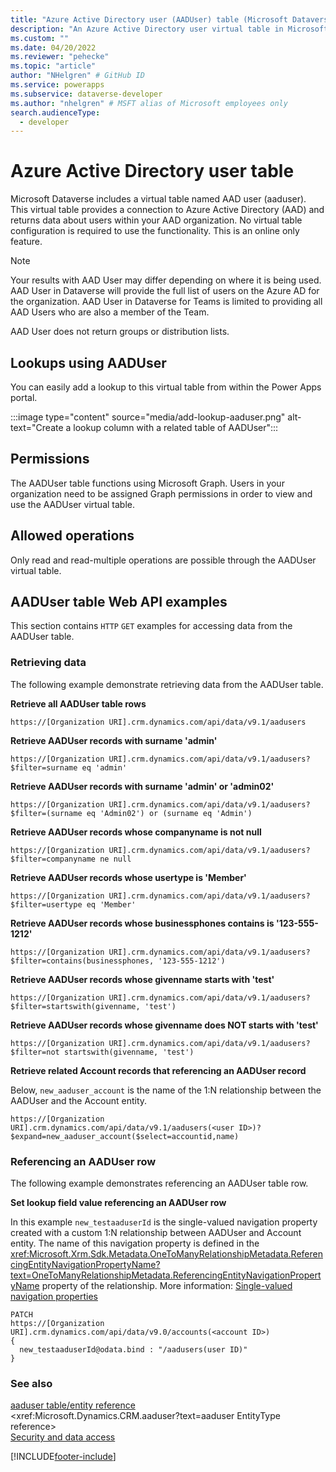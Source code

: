 ```yaml
---
title: "Azure Active Directory user (AADUser) table (Microsoft Dataverse) | Microsoft Docs" # Intent and product brand in a unique string of 43-59 chars including spaces
description: "An Azure Active Directory user virtual table in Microsoft Dataverse." # 115-145 characters including spaces. This abstract displays in the search result.
ms.custom: ""
ms.date: 04/20/2022
ms.reviewer: "pehecke"
ms.topic: "article"
author: "NHelgren" # GitHub ID
ms.service: powerapps
ms.subservice: dataverse-developer
ms.author: "nhelgren" # MSFT alias of Microsoft employees only
search.audienceType: 
  - developer
---
```

# Azure Active Directory user table

Microsoft Dataverse includes a virtual table named AAD user (aaduser). This virtual table provides a connection to Azure Active Directory (AAD) and returns data about users within your AAD organization. No virtual table configuration is required to use the functionality. This is an online only feature.

> [!NOTE]
> Your results with AAD User may differ depending on where it is being used. AAD User in Dataverse will provide the full list of users on the Azure AD for the organization. AAD User in Dataverse for Teams is limited to providing all AAD Users who are also a member of the Team.
> 
> AAD User does not return groups or distribution lists.

## Lookups using AADUser

You can easily add a lookup to this virtual table from within the Power Apps portal.

:::image type="content" source="media/add-lookup-aaduser.png" alt-text="Create a lookup column with a related table of AADUser":::

## Permissions

The AADUser table functions using Microsoft Graph. Users in your organization need to be assigned Graph permissions in order to view and use the AADUser virtual table.

## Allowed operations

Only read and read-multiple operations are possible through the AADUser virtual table.

## AADUser table Web API examples

This section contains `HTTP` `GET` examples for accessing data from the AADUser table.

### Retrieving data

The following example demonstrate retrieving data from the AADUser table.

**Retrieve all AADUser table rows**

```http
https://[Organization URI].crm.dynamics.com/api/data/v9.1/aadusers  
```

**Retrieve AADUser records with surname 'admin'**

```http
https://[Organization URI].crm.dynamics.com/api/data/v9.1/aadusers?$filter=surname eq 'admin'
```

**Retrieve AADUser records with surname 'admin' or 'admin02'**

```http
https://[Organization URI].crm.dynamics.com/api/data/v9.1/aadusers?$filter=(surname eq 'Admin02') or (surname eq 'Admin')
```

**Retrieve AADUser records whose companyname is not null**

```http
https://[Organization URI].crm.dynamics.com/api/data/v9.1/aadusers?$filter=companyname ne null
```

**Retrieve AADUser records whose usertype is 'Member'**

```http
https://[Organization URI].crm.dynamics.com/api/data/v9.1/aadusers?$filter=usertype eq 'Member'
```

**Retrieve AADUser records whose businessphones contains is '123-555-1212'**

```http
https://[Organization URI].crm.dynamics.com/api/data/v9.1/aadusers?$filter=contains(businessphones, '123-555-1212')
```

**Retrieve AADUser records whose givenname starts with 'test'**

```http
https://[Organization URI].crm.dynamics.com/api/data/v9.1/aadusers?$filter=startswith(givenname, 'test')
```

**Retrieve AADUser records whose givenname does NOT starts with 'test'**

```http
https://[Organization URI].crm.dynamics.com/api/data/v9.1/aadusers?$filter=not startswith(givenname, 'test')
```

**Retrieve related Account records that referencing an AADUser record**  

Below, `new_aaduser_account` is the name of the 1:N relationship between the AADUser and the Account entity.

```http
https://[Organization URI].crm.dynamics.com/api/data/v9.1/aadusers(<user ID>)?$expand=new_aaduser_account($select=accountid,name)
```

### Referencing an AADUser row

The following example demonstrates referencing an AADUser table row.

**Set lookup field value referencing an AADUser row**  

In this example `new_testaaduserId` is the single-valued navigation property created with a custom 1:N relationship between AADUser and Account entity.  The name of this navigation property is defined in the  <xref:Microsoft.Xrm.Sdk.Metadata.OneToManyRelationshipMetadata.ReferencingEntityNavigationPropertyName?text=OneToManyRelationshipMetadata.ReferencingEntityNavigationPropertyName> property of the relationship. More information: [Single-valued navigation properties](webapi/web-api-navigation-properties.md#single-valued-navigation-properties)

```http
PATCH
https://[Organization URI].crm.dynamics.com/api/data/v9.0/accounts(<account ID>)
{
  new_testaaduserId@odata.bind : "/aadusers(user ID)"
}
```

### See also

[aaduser table/entity reference](reference/entities/aaduser.md)<br />
<xref:Microsoft.Dynamics.CRM.aaduser?text=aaduser EntityType reference><br />
[Security and data access](security-model.md)

[!INCLUDE[footer-include](../../includes/footer-banner.md)]
